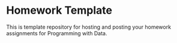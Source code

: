 # Homework Template

This is template repository for hosting and posting your homework assignments for Programming with Data.
